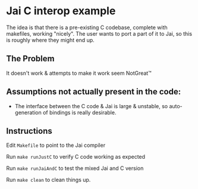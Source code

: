 # Jai C interop example

The idea is that there is a pre-existing C codebase, complete with makefiles,
working "nicely". The user wants to port a part of it to Jai, so this is
roughly where they might end up.

## The Problem

It doesn't work & attempts to make it work seem NotGreat™

## Assumptions not actually present in the code:

* The interface between the C code & Jai is large & unstable, so
  auto-generation of bindings is really desirable.

## Instructions

Edit `Makefile` to point to the Jai compiler

Run `make runJustC` to verify C code working as expected

Run `make runJaiAndC` to test the mixed Jai and C version

Run `make clean` to clean things up.
